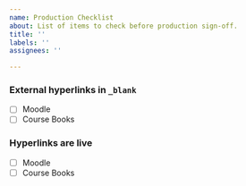 ```yaml
---
name: Production Checklist
about: List of items to check before production sign-off.
title: ''
labels: ''
assignees: ''

---
```


### External hyperlinks in `_blank`
- [ ] Moodle
- [ ] Course Books

### Hyperlinks are live
- [ ] Moodle
- [ ] Course Books
